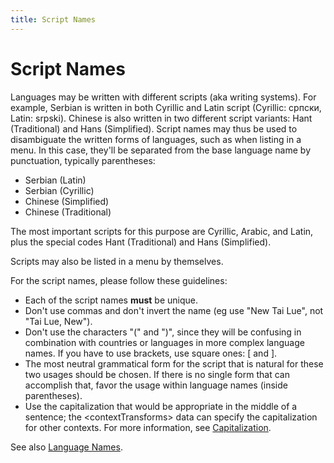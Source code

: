 ```yaml
---
title: Script Names
---
```


# Script Names

Languages may be written with different scripts (aka writing systems). For example, Serbian is written in both Cyrillic and Latin script (Cyrillic: српски, Latin: srpski). Chinese is also written in two different script variants: Hant (Traditional) and Hans (Simplified). Script names may thus be used to disambiguate the written forms of languages, such as when listing in a menu. In this case, they'll be separated from the base language name by punctuation, typically parentheses:

- Serbian (Latin)
- Serbian (Cyrillic)
- Chinese (Simplified)
- Chinese (Traditional)

The most important scripts for this purpose are Cyrillic, Arabic, and Latin, plus the special codes Hant (Traditional) and Hans (Simplified).

Scripts may also be listed in a menu by themselves.

For the script names, please follow these guidelines:

- Each of the script names **must** be unique.
- Don't use commas and don't invert the name (eg use "New Tai Lue", not "Tai Lue, New").
- Don't use the characters "(" and ")", since they will be confusing in combination with countries or languages in more complex language names. If you have to use brackets, use square ones: [ and ].
- The most neutral grammatical form for the script that is natural for these two usages should be chosen. If there is no single form that can accomplish that, favor the usage within language names (inside parentheses).
- Use the capitalization that would be appropriate in the middle of a sentence; the \<contextTransforms> data can specify the capitalization for other contexts. For more information, see [Capitalization](/translation/capitalization).

See also [Language Names](/translation/displaynames/languagelocale-names).


